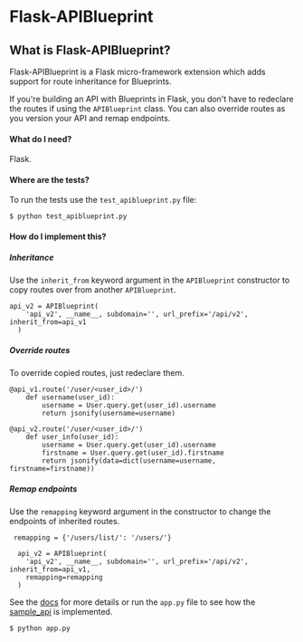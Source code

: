 Flask-APIBlueprint
==================

What is Flask-APIBlueprint?
-------------------------
Flask-APIBlueprint is a Flask micro-framework extension which adds support for
route inheritance for Blueprints.

If you're building an API with Blueprints in Flask, you don't have to redeclare the routes if using the `APIBlueprint` class. You can also override routes as you version your API and remap endpoints.

#### What do I need?

Flask. 

#### Where are the tests?

To run the tests use the `test_apiblueprint.py` file:

```
$ python test_apiblueprint.py
```

#### How do I implement this?

##### Inheritance
Use the `inherit_from` keyword argument in the `APIBlueprint` constructor to copy routes over from another `APIBlueprint`.

```
api_v2 = APIBlueprint(
    'api_v2', __name__, subdomain='', url_prefix='/api/v2', inherit_from=api_v1
  )
```

##### Override routes
To override copied routes, just redeclare them.

```
@api_v1.route('/user/<user_id>/')
    def username(user_id):
        username = User.query.get(user_id).username
        return jsonify(username=username)

@api_v2.route('/user/<user_id>/')
    def user_info(user_id):
        username = User.query.get(user_id).username
        firstname = User.query.get(user_id).firstname
        return jsonify(data=dict(username=username, firstname=firstname))
```

##### Remap endpoints
Use the `remapping` keyword argument in the constructor to change the endpoints of inherited routes.

```
 remapping = {'/users/list/': '/users/'}

  api_v2 = APIBlueprint(
    'api_v2', __name__, subdomain='', url_prefix='/api/v2', inherit_from=api_v1,
    remapping=remapping
  )

```

See the [docs](http://flask-apiblueprint.readthedocs.org/en/latest/) for more details or run the `app.py` file to see how the [sample_api](sample_api) is implemented.

```
$ python app.py
```
